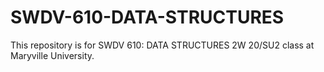 # SWDV-610-DATA-STRUCTURES
This repository is for SWDV 610: DATA STRUCTURES 2W 20/SU2 class at Maryville University.

